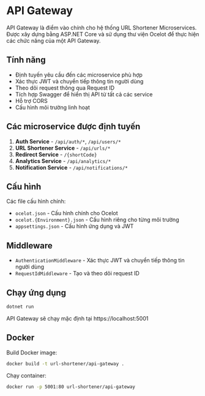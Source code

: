 # API Gateway

API Gateway là điểm vào chính cho hệ thống URL Shortener Microservices. Được xây dựng bằng ASP.NET Core và sử dụng thư viện Ocelot để thực hiện các chức năng của một API Gateway.

## Tính năng

- Định tuyến yêu cầu đến các microservice phù hợp
- Xác thực JWT và chuyển tiếp thông tin người dùng
- Theo dõi request thông qua Request ID
- Tích hợp Swagger để hiển thị API từ tất cả các service
- Hỗ trợ CORS
- Cấu hình môi trường linh hoạt

## Các microservice được định tuyến

1. **Auth Service** - `/api/auth/*`, `/api/users/*`
2. **URL Shortener Service** - `/api/urls/*` 
3. **Redirect Service** - `/{shortCode}`
4. **Analytics Service** - `/api/analytics/*`
5. **Notification Service** - `/api/notifications/*`

## Cấu hình

Các file cấu hình chính:
- `ocelot.json` - Cấu hình chính cho Ocelot
- `ocelot.{Environment}.json` - Cấu hình riêng cho từng môi trường
- `appsettings.json` - Cấu hình ứng dụng và JWT

## Middleware

- `AuthenticationMiddleware` - Xác thực JWT và chuyển tiếp thông tin người dùng
- `RequestIdMiddleware` - Tạo và theo dõi request ID

## Chạy ứng dụng

```bash
dotnet run
```

API Gateway sẽ chạy mặc định tại https://localhost:5001

## Docker

Build Docker image:

```bash
docker build -t url-shortener/api-gateway .
```

Chạy container:

```bash
docker run -p 5001:80 url-shortener/api-gateway
``` 